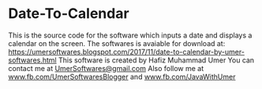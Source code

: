 # Date-To-Calendar
This is the source code for the software which inputs a date and displays a calendar on the screen.
The softwares is avaiable for download at: https://umersoftwares.blogspot.com/2017/11/date-to-calendar-by-umer-softwares.html
This software is created by Hafiz Muhammad Umer
You can contact me at UmerSoftwares@gmail.com
Also follow me at www.fb.com/UmerSoftwaresBlogger and www.fb.com/JavaWithUmer
